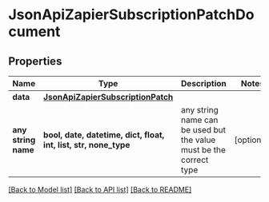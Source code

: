 # JsonApiZapierSubscriptionPatchDocument


## Properties
Name | Type | Description | Notes
------------ | ------------- | ------------- | -------------
**data** | [**JsonApiZapierSubscriptionPatch**](JsonApiZapierSubscriptionPatch.md) |  | 
**any string name** | **bool, date, datetime, dict, float, int, list, str, none_type** | any string name can be used but the value must be the correct type | [optional]

[[Back to Model list]](../README.md#documentation-for-models) [[Back to API list]](../README.md#documentation-for-api-endpoints) [[Back to README]](../README.md)


